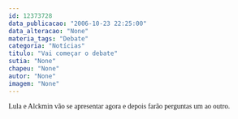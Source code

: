 ```yaml
---
id: 12373728
data_publicacao: "2006-10-23 22:25:00"
data_alteracao: "None"
materia_tags: "Debate"
categoria: "Notícias"
titulo: "Vai começar o debate"
sutia: "None"
chapeu: "None"
autor: "None"
imagem: "None"
---
```

<p><FONT face=Verdana>Lula e Alckmin vão se apresentar agora e depois farão perguntas um ao outro.</FONT> </p>
